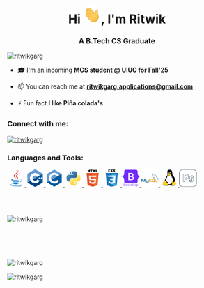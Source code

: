 

<h1 align="center">Hi <img alt="Coding" height="40" width="40" src="https://raw.githubusercontent.com/AbdallahHemdan/AbdallahHemdan/master/wave.gif" >, I'm Ritwik</h1>
<h3 align="center">A B.Tech CS Graduate</h3>

<p align="left"> <img src="https://komarev.com/ghpvc/?username=ritwikgarg&label=Profile%20views&color=0e75b6&style=flat" alt="ritwikgarg" /> </p>

- 🎓 I'm an incoming **MCS student @ UIUC for Fall'25**

- 📫 You can reach me at **ritwikgarg.applications@gmail.com**

- ⚡ Fun fact **I like Piña colada's**

<h3 align="left">Connect with me:</h3>
<p align="left">
<a href="https://linkedin.com/in/ritwikgarg" target="blank"><img align="center" src="https://raw.githubusercontent.com/rahuldkjain/github-profile-readme-generator/master/src/images/icons/Social/linked-in-alt.svg" alt="ritwikgarg" height="30" width="40" /></a>
<!-- <a href="https://www.codechef.com/users/ritwikgarg" target="blank"><img align="center" src="https://cdn.jsdelivr.net/npm/simple-icons@3.1.0/icons/codechef.svg" alt="ritzgarg" height="30" width="40" /></a>
<a href="https://www.hackerrank.com/gargritwik08" target="blank"><img align="center" src="https://raw.githubusercontent.com/rahuldkjain/github-profile-readme-generator/master/src/images/icons/Social/hackerrank.svg" alt="gargritwik08" height="30" width="40" /></a>
<a href="https://www.leetcode.com/ritwikgarg" target="blank"><img align="center" src="https://raw.githubusercontent.com/rahuldkjain/github-profile-readme-generator/master/src/images/icons/Social/leet-code.svg" alt="ritwikgarg" height="30" width="40" /></a> -->
</p>

<h3 align="left">Languages and Tools:</h3>
<p align="left">
<a href="https://www.java.com" target="_blank" rel="noreferrer"> <img src="https://raw.githubusercontent.com/devicons/devicon/master/icons/java/java-original.svg" alt="java" width="40" height="40"/> </a> <a href="https://www.w3schools.com/cpp/" target="_blank" rel="noreferrer"> <img src="https://raw.githubusercontent.com/devicons/devicon/master/icons/cplusplus/cplusplus-original.svg" alt="cplusplus" width="40" height="40"/> </a> <a href="https://www.cprogramming.com/" target="_blank" rel="noreferrer"> <img src="https://raw.githubusercontent.com/devicons/devicon/master/icons/c/c-original.svg" alt="c" width="40" height="40"/> </a> <a href="https://www.python.org" target="_blank" rel="noreferrer"> <img src="https://raw.githubusercontent.com/devicons/devicon/master/icons/python/python-original.svg" alt="python" width="40" height="40"/> </a> <a href="https://www.w3.org/html/" target="_blank" rel="noreferrer"> <img src="https://raw.githubusercontent.com/devicons/devicon/master/icons/html5/html5-original-wordmark.svg" alt="html5" width="40" height="40"/> </a> <a href="https://www.w3schools.com/css/" target="_blank" rel="noreferrer"> <img src="https://raw.githubusercontent.com/devicons/devicon/master/icons/css3/css3-original-wordmark.svg" alt="css3" width="40" height="40"/> </a> <a href="https://getbootstrap.com" target="_blank" rel="noreferrer"> <img src="https://raw.githubusercontent.com/devicons/devicon/master/icons/bootstrap/bootstrap-plain-wordmark.svg" alt="bootstrap" width="40" height="40"/> </a> <a href="https://www.mysql.com/" target="_blank" rel="noreferrer"> <img src="https://raw.githubusercontent.com/devicons/devicon/master/icons/mysql/mysql-original-wordmark.svg" alt="mysql" width="40" height="40"/> </a> 
<a href="https://www.linux.org/" target="_blank" rel="noreferrer"> <img src="https://raw.githubusercontent.com/devicons/devicon/master/icons/linux/linux-original.svg" alt="linux" width="40" height="40"/> </a> <a href="https://www.photoshop.com/en" target="_blank" rel="noreferrer"> <img src="https://raw.githubusercontent.com/devicons/devicon/master/icons/photoshop/photoshop-line.svg" alt="photoshop" width="40" height="40"/> </a> 
 </p>


<br>
<br>
<p><img align="left" src="https://github-readme-stats.vercel.app/api/top-langs?username=ritwikgarg&show_icons=true&locale=en&layout=compact" alt="ritwikgarg" /></p>
<br>
<br>
<br>
<br>
<br>

<p><img align="center" src="https://github-readme-stats.vercel.app/api?username=ritwikgarg&show_icons=true&locale=en" alt="ritwikgarg" /></p>
<p><img align="center" src="https://github-readme-streak-stats.herokuapp.com/?user=ritwikgarg&" alt="ritwikgarg" /></p>
